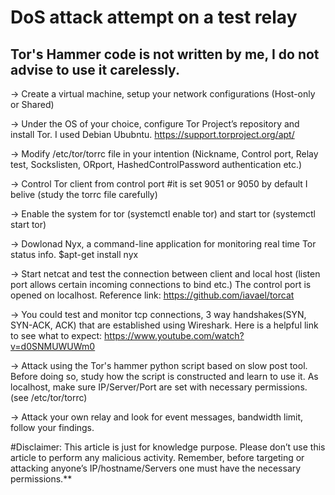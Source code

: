 # DoS attack attempt on a test relay
## Tor's Hammer code is not written by me, I do not advise to use it carelessly.

-> Create a virtual machine, setup your network configurations (Host-only or Shared)

-> Under the OS of your choice, configure Tor Project’s repository and install Tor. I used Debian Ububntu.
   https://support.torproject.org/apt/
   
   
-> Modify /etc/tor/torrc file in your intention (Nickname, Control port, Relay test, Sockslisten, ORport, HashedControlPassword authentication etc.)


-> Control Tor client from control port #it is set 9051 or 9050 by default I belive (study the torrc file carefully)


-> Enable the system for tor (systemctl enable tor) and start tor (systemctl start tor)


-> Dowlonad Nyx, a command-line application for monitoring real time Tor status info.
   $apt-get install nyx
   
   
   
-> Start netcat and test the connection between client and local host (listen port allows certain incoming connections to bind etc.) The control port is opened on      localhost.
   Reference link: https://github.com/iavael/torcat

-> You could test and monitor tcp connections, 3 way handshakes(SYN, SYN-ACK, ACK) that are established using Wireshark.
   Here is a helpful link to see what to expect: https://www.youtube.com/watch?v=d0SNMUWUWm0



-> Attack using the Tor's hammer python script based on slow post tool. Before doing so, study how the script is constructed and learn to use it. As localhost, make    sure IP/Server/Port are set with necessary permissions. (see  /etc/tor/torrc)



-> Attack your own relay and look for event messages, bandwidth limit, follow your findings.




#Disclaimer: This article is just for knowledge purpose. Please don’t use this article to perform any malicious activity. Remember, before targeting or attacking anyone’s IP/hostname/Servers one must have the necessary permissions.**
